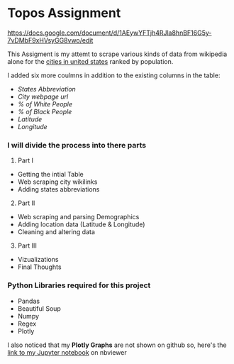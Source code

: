 # Topos Assignment
https://docs.google.com/document/d/1AEywYFTjh4RJla8hnBF16G5y-7vDMbF9xHVsyGG8vwo/edit

This Assigment is my attemt to scrape various kinds of data from wikipedia alone for the [cities in united states](https://en.wikipedia.org/wiki/List_of_United_States_cities_by_population) ranked by population.<br>

I added six more coulmns in addition to the existing columns in the table:

- *States Abbreviation*
- *City webpage url*
- *% of White People*
- *% of Black People*
- *Latitude*
- *Longitude*

### I will divide the process into there parts
1. Part I
 - Getting the intial Table
 - Web scraping city wikilinks
 - Adding states abbreviations


2. Part II
 - Web scraping and parsing Demographics
 - Adding location data (Latitude & Longitude)
 - Cleaning and altering data


3. Part III
 - Vizualizations
 - Final Thoughts
 
 
 ### Python Libraries required for this project
 
 - Pandas
 - Beautiful Soup
 - Numpy
 - Regex
 - Plotly

I also noticed that my **Plotly Graphs** are not shown on github so, here's the [link to my Jupyter notebook](https://nbviewer.jupyter.org/github/sakethchityala/Topos-Assignment/blob/master/Topos_Assignment.ipynb) on nbviewer
